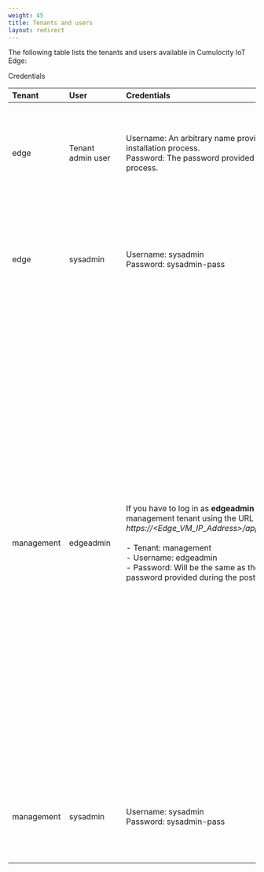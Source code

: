 ```yaml
---
weight: 45
title: Tenants and users
layout: redirect
---
```


The following table lists the tenants and users available in Cumulocity IoT Edge:

<div style="width:100px">Credentials</div>

|<div style="width:100px">Tenant</div>|<div style="width:100px">User</div>|<div style="width:150px">Credentials</div>|Description
|:---|:---|:---|:---
|edge|Tenant admin user|Username: An arbitrary name provided during the post-installation process.<br>Password: The password provided during the post-installation process.<br>|The **edge** tenant is the default tenant. The tenant admin user is created during the post-installation process.<br><br>
|edge|sysadmin|Username: sysadmin<br>Password: sysadmin-pass|The default support user for each tenant. The sysadmin user account in edge tenant is used for unlocking the tenant admin user.
|management|edgeadmin|If you have to log in as **edgeadmin** user, log in to the management tenant using the URL *https://&#60;Edge&#95;VM&#95;IP&#95;Address>/apps/administration/index.html*.<br><br> - Tenant: management<br>- Username: edgeadmin<br>- Password: Will be the same as the Edge tenant admin password provided during the post-installation process|The management tenant is used to configure branding, user management and other platform settings. CHM: tenant management is not supported in edge. For more information about the management tenant, see [Enterprise Tenant > Managing tenants](/users-guide/enterprise-edition/) in the User guide.<br><br>The edgeadmin user account in the management tenant is used for configuring password policies, email server and template configurations.<br><br>**Info:** You cannot access the Cockpit and Device Management application as **edgeadmin** user.
|management|sysadmin|Username: sysadmin<br>Password: sysadmin-pass|The sysadmin user account in the management tenant is used for branding and unlocking the tenant admin user.
